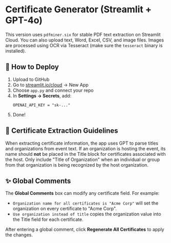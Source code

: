 # Certificate Generator (Streamlit + GPT-4o)

This version uses `pdfminer.six` for stable PDF text extraction on Streamlit Cloud.
You can also upload text, Word, Excel, CSV, and image files. Images are processed using OCR via Tesseract (make sure the `tesseract` binary is installed).

## 🚀 How to Deploy

1. Upload to GitHub
2. Go to [streamlit.io/cloud](https://streamlit.io/cloud) → New App
3. Choose `app.py` and connect your repo
4. In **Settings → Secrets**, add:
   ```
   OPENAI_API_KEY = "sk-..."
   ```
5. Done!

## 📝 Certificate Extraction Guidelines

When extracting certificate information, the app uses GPT to parse titles and organizations from event text. If an organization is hosting the event, its name should **not** be placed in the Title block for certificates associated with the host. Only include "Title of Organization" when an individual or group from that organization is being recognized by the host organization.

## ✨ Global Comments

The **Global Comments** box can modify any certificate field. For example:

- `Organization name for all certificates is "Acme Corp"` will set the organization on every certificate to "Acme Corp".
- `Use organization instead of title` copies the organization value into the Title field for each certificate.

After entering a global comment, click **Regenerate All Certificates** to apply the changes.

